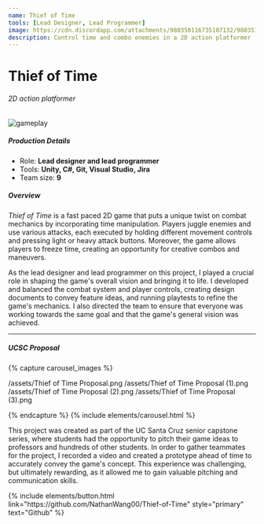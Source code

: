 ```yaml
---
name: Thief of Time
tools: [Lead Designer, Lead Programmer]
image: https://cdn.discordapp.com/attachments/980350116735107132/980351082528145408/game_title.png
description: Control time and combo enemies in a 2D action platformer
---
```


# Thief of Time
###### 2D action platformer

![gameplay](https://cdn.discordapp.com/attachments/980350116735107132/980380206533595166/gameplay.gif)

##### Production Details
+ Role: **Lead designer and lead programmer**
+ Tools: **Unity, C#, Git, Visual Studio, Jira**
+ Team size: **9**

##### Overview
*Thief of Time* is a fast paced 2D game that puts a unique twist on combat mechanics by incorporating time manipulation. Players juggle enemies and use various attacks, each executed by holding different movement controls and pressing light or heavy attack buttons. Moreover, the game allows players to freeze time, creating an opportunity for creative combos and maneuvers.

As the lead designer and lead programmer on this project, I played a crucial role in shaping the game's overall vision and bringing it to life. I developed and balanced the combat system and player controls, creating design documents to convey feature ideas, and running playtests to refine the game's mechanics. I also directed the team to ensure that everyone was working towards the same goal and that the game's general vision was achieved.

___

##### UCSC Proposal

{% capture carousel_images %}

/assets/Thief of Time Proposal.png
/assets/Thief of Time Proposal (1).png
/assets/Thief of Time Proposal (2).png
/assets/Thief of Time Proposal (3).png

{% endcapture %}
{% include elements/carousel.html %}

This project was created as part of the UC Santa Cruz senior capstone series, where students had the opportunity to pitch their game ideas to professors and hundreds of other students. In order to gather teammates for the project, I recorded a video and created a prototype ahead of time to accurately convey the game's concept. This experience was challenging, but ultimately rewarding, as it allowed me to gain valuable pitching and communication skills.

<p class="text-center">
{% include elements/button.html link="https://github.com/NathanWang00/Thief-of-Time" style="primary" text="Github" %}
</p>